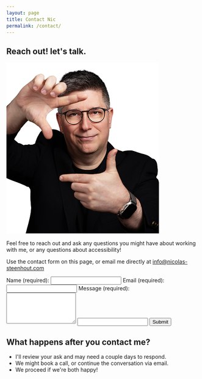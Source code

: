```yaml
---
layout: page
title: Contact Nic
permalink: /contact/
---
```


## Reach out! let's talk.
<div class="grid-reflow">
    <div>
    <p><img src="/img/nicolas-steenhout-frame.png" alt="Head and shoulder portrait of Nic Steenhout holding his hands in front of his face, forming a lose frame."></p>
   

<p>Feel free to reach out and ask any questions you might have about working with me, or any questions about accessibility!</p>

<p>Use the contact form on this page, or email me directly at <a href="info@nicolas-steenhout.com">info@nicolas-steenhout.com</a></p>
</div>
  <div>
   
<form action="https://usebasin.com/f/f369a9edd4dd" method="POST" novalidate>
    <label for="name">Name <span aria-hidden="true">(required)</span>:</label>
    <input type="text" id="name" name="name" aria-required="true">
     <label for="email">Email <span aria-hidden="true">(required)</span>:</label>
   <input type="email" id="email" name="email" aria-required="true">
    <label for="msg">Message <span aria-hidden="true">(required)</span>:</label>
    <textarea id="msg" name="msg" rows="5" cols="20" aria-required="true"></textarea>
    <input class="a11y-hidden" id="honey" name="honey" aria-label="Bot trap. Do not fill" tabindex="-1">
   <input type="submit" value="Submit">
</form>
  </div>
</div>



## What happens after you contact me?

* I'll review your ask and may need a couple days to respond.
* We might book a call, or continue the conversation via email.
* We proceed if we're both happy!

